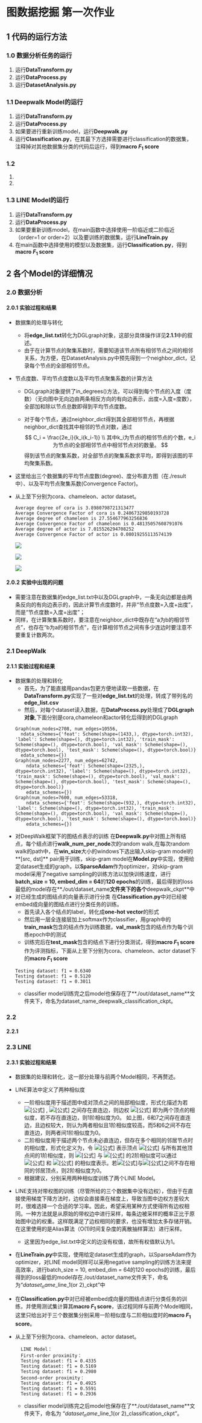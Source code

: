 # 图数据挖掘 第一次作业

## 1 代码的运行方法

### 1.0 数据分析任务的运行

1. 运行**DataTransform.py**
2. 运行**DataProcess.py**
3. 运行**DatasetAnalysis.py**


### 1.1 Deepwalk Model的运行

1. 运行**DataTransform.py**
2. 运行**DataProcess.py**
3. 如果要进行重新训练model，运行**Deepwalk.py**
4. 运行**Classification.py**，在其最下方选择需要进行classification的数据集，注释掉对其他数据集分类的代码后运行，得到**macro $F_1$ score**

### 1.2 

1. 
2. 

### 1.3 LINE Model的运行

1. 运行**DataTransform.py**
2. 运行**DataProcess.py**
3. 如果要重新训练model，在main函数中选择使用一阶临近或二阶临近（order=1 or order=2）以及要训练的数据集，运行**LineTrain.py**
4. 在main函数中选择使用的模型以及数据集，运行**Classification.py**，得到**macro $F_1$ score**

## 2 各个Model的详细情况

### 2.0 数据分析

#### 2.0.1 实验过程和结果

- 数据集的处理与转化

  - 将**edge_list.txt**转化为DGLgraph对象，这部分具体操作详见**2.1.1**中的叙述。
  - 由于在计算节点的聚集系数时，需要知道该节点所有相邻节点之间的相邻关系，为方便，在DatasetAnalysis.py中预先得到一个neighbor_dict，记录每个节点的全部相邻节点。

- 节点度数、平均节点度数以及平均节点聚集系数的计算方法

  - DGLgraph对象提供了in_degrees()方法，可以得到每个节点的入度（度数）（无向图中无向边由两条相反方向的有向边表示，出度=入度=度数），全部加和除以节点总数即得到平均节点度数。

  - 对于每个节点，通过neighbor_dict得到其全部相邻节点，再根据neighbor_dict查找其中相邻的节点对数，通过
    $$
    C_i = \frac{2e_i}{k_i(k_i-1)}	\\
    其中k_i为节点i的相邻节点的个数，e_i为节点i的全部相邻节点中相邻节点对的数量。
    $$
    得到该节点的聚集系数，对全部节点的聚集系数求平均，即得到该图的平均聚集系数。

- 这里给出三个数据集的平均节点度数(degree)、度分布直方图（在./result中）、以及平均节点聚集系数(Convergence Factor)。

- 从上至下分别为cora、chameleon、actor dataset。

  ```
  Average degree of cora is 3.8980798721313477
  Average Convergence Factor of cora is 0.24067329850193728
  Average degree of chameleon is 27.554677963256836
  Average Convergence Factor of chameleon is 0.48135057608791076
  Average degree of actor is 7.015526294708252
  Average Convergence Factor of actor is 0.08019255113574139
  ```

  ![](./result/cora.png)

  ![](./result/chameleon.png)

  ![](./result/actor.png)

#### 2.0.2 实验中出现的问题

- 需要注意在数据集的edge_list.txt中以及DGLgraph中，一条无向边都是由两条反向的有向边表示的，因此计算节点度数时，并非“节点度数=入度+出度”，而是“节点度数=入度=出度”；
- 同样，在计算聚集系数时，要注意在neighbor_dict中既存在“a为b的相邻节点”，也存在“b为a的相邻节点”，在计算相邻节点之间有多少连边时要注意不要重复计数两次。



### 2.1 DeepWalk

#### 2.1.1 实验过程和结果

- 数据集的处理和转化
    - 首先，为了能直接用pandas包更方便地读取一些数据，在**DataTransform.py**实现了一些对**edge_list.txt**的处理，转成了带列名的**edge_list.csv**
    - 然后，对每个dataset读入数据，在**DataProcess.py**处理成了**DGLgraph对象**,下面分别是cora,chameleon和actor转化后得到的DGLgraph
    ```
    Graph(num_nodes=2708, num_edges=10556,
      ndata_schemes={'feat': Scheme(shape=(1433,), dtype=torch.int32), 'label': Scheme(shape=(), dtype=torch.int32), 'train_mask': Scheme(shape=(), dtype=torch.bool), 'val_mask': Scheme(shape=(), dtype=torch.bool), 'test_mask': Scheme(shape=(), dtype=torch.bool)}
      edata_schemes={})
    Graph(num_nodes=2277, num_edges=62742,
        ndata_schemes={'feat': Scheme(shape=(2325,), dtype=torch.int32), 'label': Scheme(shape=(), dtype=torch.int32), 'train_mask': Scheme(shape=(), dtype=torch.bool), 'val_mask': Scheme(shape=(), dtype=torch.bool), 'test_mask': Scheme(shape=(), dtype=torch.bool)}
        edata_schemes={})
    Graph(num_nodes=7600, num_edges=53318,
        ndata_schemes={'feat': Scheme(shape=(932,), dtype=torch.int32), 'label': Scheme(shape=(), dtype=torch.int32), 'train_mask': Scheme(shape=(), dtype=torch.bool), 'val_mask': Scheme(shape=(), dtype=torch.bool), 'test_mask': Scheme(shape=(), dtype=torch.bool)}
        edata_schemes={})
    ```
- 对DeepWalk框架下的图结点表示的训练
在**Deepwalk.py**中对图上所有结点，每个结点进行**walk_num_per_node**次的random walk,在每次random walk的path中，在**win_size**大小的windows下选出输入skip-gram model的**[src, dst]** pair用于训练，skip-gram model在**Model.py**中实现，使用给定dataset生成的graph，以**SparseAdam**作为optimizer，对skip-gram model采用了negative sampling的训练方法以加快训练速度，进行**batch_size = 10, embed_dim = 64**的**120 epochs**的训练，最后得到的loss最低的model存在**./out/dataset_name**文件夹下的各个**deepwalk_ckpt**中
- 对已经生成的图结点的向量表示进行分类
在**Classification.py**中对已经被embed成向量的图结点进行分类任务的训练。
    - 首先读入各个结点的label，转化成**one-hot vector**的形式
    - 然后用一层全连接层加上softmax作为classifier，用graph中的**train_mask**包含的结点作为训练数据，**val_mask**包含的结点作为每个训练epoch中的测试
    - 训练完后在**test_mask**包含的结点下进行分类测试，得到**macro $F_1$ score**作为评测指标，下面从上至下分别为cora、chameleon、actor dataset下的**macro $F_1$ score**
    ```
    Testing dataset: f1 = 0.6340
    Testing dataset: f1 = 0.5120
    Testing dataset: f1 = 0.3011
    ```
    - classifier model训练完之后model也保存在了**./out/dataset_name**文件夹下，命名为dataset_name_deepwalk_classification_ckpt。

### 2.2 

#### 2.2.1 



### 2.3 LINE

#### 2.3.1 实验过程和结果

- 数据集的处理和转化，这一部分处理与前两个Model相同，不再赘述。

- LINE算法中定义了两种相似度

  - 一阶相似度用于描述图中成对顶点之间的局部相似度，形式化描述为若 ![[公式]](https://www.zhihu.com/equation?tex=u) , ![[公式]](https://www.zhihu.com/equation?tex=v) 之间存在直连边，则边权 ![[公式]](https://www.zhihu.com/equation?tex=w_%7Buv%7D) 即为两个顶点的相似度，若不存在直连边，则1阶相似度为0。 如上图，6和7之间存在直连边，且边权较大，则认为两者相似且1阶相似度较高，而5和6之间不存在直连边，则两者间1阶相似度为0。
  - 二阶相似度用于描述两个节点未必直连边，但存在多个相同的邻居节点时的相似度，形式化定义为，令 ![[公式]](https://www.zhihu.com/equation?tex=p_u%3D%28w_%7Bu%2C1%7D%2C...%2Cw_%7Bu%2C%7CV%7C%7D%29) 表示顶点 ![[公式]](https://www.zhihu.com/equation?tex=u) 与所有其他顶点间的1阶相似度，则 ![[公式]](https://www.zhihu.com/equation?tex=u) 与 ![[公式]](https://www.zhihu.com/equation?tex=v) 的2阶相似度可以通过 ![[公式]](https://www.zhihu.com/equation?tex=p_u) 和 ![[公式]](https://www.zhihu.com/equation?tex=p_v) 的相似度表示。若![[公式]](https://www.zhihu.com/equation?tex=u)与![[公式]](https://www.zhihu.com/equation?tex=v)之间不存在相同的邻居顶点，则2阶相似度为0。
  - 根据建议，分别采用两种相似度训练了两个LINE Model。

- LINE支持对带权图的训练（尽管所给的三个数据集中没有边权），但由于在直接使用梯度下降方法时，边权会直接乘在梯度上，导致当图中边权方差较大时，很难选择一个合适的学习率。因此，希望采用某种方式使得所有边权相同。一种方法就是从原始的带权边中进行采样，每条边被采样的概率正比于原始图中边的权重。这样既满足了边权相同的要求，也没有增加太多存储开销。在这里使用的是Alias算法（O(1)时间复杂度的离散抽样算法）进行采样。

  - 这里因为edge_list.txt中定义的边没有权值，故所有权值默认为1。

- 在**LineTrain.py**中实现，使用给定dataset生成的graph，以SparseAdam作为optimizer，对LINE model同样可以采用negative sampling的训练方法来提高效率，进行batch_size = 10, embed_dim = 64的120 epochs的训练，最后得到的loss最低的model存在./out/dataset_name文件夹下，命名为“$dataset_name$\_line_1(or 2)_ckpt”中

- 在**Classification.py**中对已经被embed成向量的图结点进行分类任务的训练，并使用测试集计算其**macro $F_1$ score**，该过程同样与前两个Model相同，这里只给出对于三个数据集分别采用一阶相似度与二阶相似度时的**macro $F_1$ score**。

- 从上至下分别为cora、chameleon、actor dataset。

  ```
    LINE Model：
    First-order proximity：
    Testing dataset: f1 = 0.4335
    Testing dataset: f1 = 0.5169
    Testing dataset: f1 = 0.2980
    Second-order proximity：
    Testing dataset: f1 = 0.4925
    Testing dataset: f1 = 0.5591
    Testing dataset: f1 = 0.2936
  ```

    - classifier model训练完之后model也保存在了**./out/dataset_name**文件夹下，命名为 “$dataset_name$\_line_1(or 2)_classification_ckpt”。

